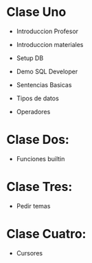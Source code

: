 # Clase Uno
* Introduccion Profesor
* Introduccion materiales
* Setup DB
* Demo SQL Developer

* Sentencias Basicas
* Tipos de datos
* Operadores

# Clase Dos:
* Funciones builtin

# Clase Tres:
* Pedir temas

# Clase Cuatro:
* Cursores
